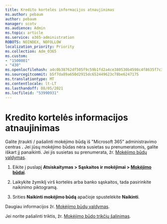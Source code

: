 ```yaml
---
title: Kredito kortelės informacijos atnaujinimas
ms.author: pebaum
author: pebaum
manager: scotv
ms.audience: Admin
ms.topic: article
ms.service: o365-administration
ROBOTS: NOINDEX, NOFOLLOW
localization_priority: Priority
ms.collection: Adm_O365
ms.custom:
- "1500001"
- "430"
ms.openlocfilehash: a4c0b38762df505f9c59b1fd2a4ce380530b4598c4f8635f7c30c7fe277f56a4
ms.sourcegitcommit: b5f7da89a650d2915dc652449623c78be6247175
ms.translationtype: MT
ms.contentlocale: lt-LT
ms.lasthandoff: 08/05/2021
ms.locfileid: "53990931"
---
```

# <a name="update-my-credit-card-information"></a>Kredito kortelės informacijos atnaujinimas

Galite įtraukti / pašalinti mokėjimo būdą iš "Microsoft 365" administravimo centras **.** Jei jūsų mokėjimo būdas nėra susietas su prenumeratomis, galite iškart jį panaikinti. Jei jis susietas su prenumerata, žr. [Mokėjimo būdų valdymas](https://docs.microsoft.com/microsoft-365/commerce/billing-and-payments/manage-payment-methods).

1. Eikite į puslapį **Atsiskaitymas > Sąskaitos ir mokėjimai > [Mokėjimo būdai](https://go.microsoft.com/fwlink/p/?linkid=2018806)**.

2. Laikykite žymiklį virš kortelės arba banko sąskaitos, tada pasirinkite naikinimo piktogramą.

3. Srities **Naikinti mokėjimo būdą** apačioje spustelėkite **Naikinti**.

Daugiau informacijos žr. [Mokėjimo būdų valdymas](https://docs.microsoft.com/microsoft-365/commerce/billing-and-payments/manage-payment-methods).

Jei norite pašalinti triktis, žr. [Mokėjimo būdo trikčių šalinimas](https://docs.microsoft.com/microsoft-365/commerce/billing-and-payments/manage-payment-methods#troubleshoot-payment-methods).
